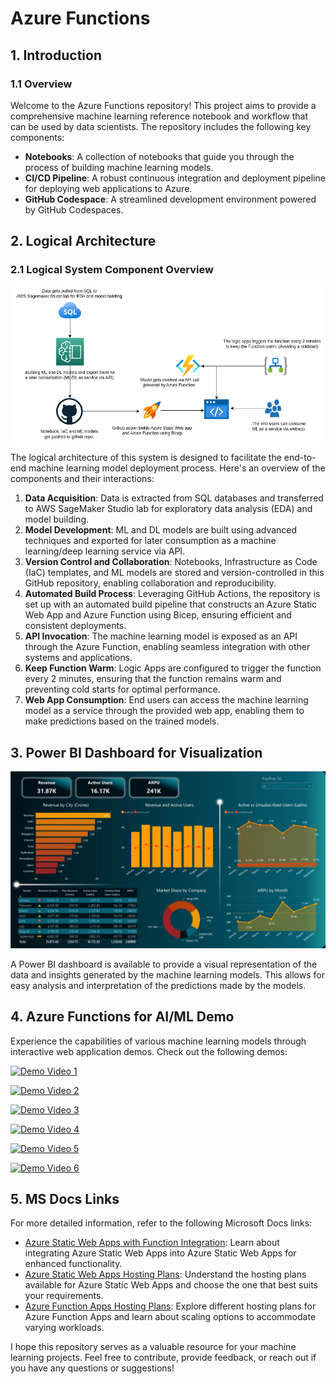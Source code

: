 # Azure Functions

## 1. Introduction

### 1.1 Overview

Welcome to the Azure Functions repository! This project aims to provide a comprehensive machine learning reference notebook and workflow that can be used by data scientists. The repository includes the following key components:

- **Notebooks**: A collection of notebooks that guide you through the process of building machine learning models.
- **CI/CD Pipeline**: A robust continuous integration and deployment pipeline for deploying web applications to Azure.
- **GitHub Codespace**: A streamlined development environment powered by GitHub Codespaces.

## 2. Logical Architecture

### 2.1 Logical System Component Overview

![Figure 2: Logical Architecture Overview](./images/workflow.png)

The logical architecture of this system is designed to facilitate the end-to-end machine learning model deployment process. Here's an overview of the components and their interactions:

1. **Data Acquisition**: Data is extracted from SQL databases and transferred to AWS SageMaker Studio lab for exploratory data analysis (EDA) and model building.
2. **Model Development**: ML and DL models are built using advanced techniques and exported for later consumption as a machine learning/deep learning service via API.
3. **Version Control and Collaboration**: Notebooks, Infrastructure as Code (IaC) templates, and ML models are stored and version-controlled in this GitHub repository, enabling collaboration and reproducibility.
4. **Automated Build Process**: Leveraging GitHub Actions, the repository is set up with an automated build pipeline that constructs an Azure Static Web App and Azure Function using Bicep, ensuring efficient and consistent deployments.
5. **API Invocation**: The machine learning model is exposed as an API through the Azure Function, enabling seamless integration with other systems and applications.
6. **Keep Function Warm**: Logic Apps are configured to trigger the function every 2 minutes, ensuring that the function remains warm and preventing cold starts for optimal performance.
7. **Web App Consumption**: End users can access the machine learning model as a service through the provided web app, enabling them to make predictions based on the trained models.

## 3. Power BI Dashboard for Visualization

![Figure 3: Power BI Dashboard](./images/powerbi.png)

A Power BI dashboard is available to provide a visual representation of the data and insights generated by the machine learning models. This allows for easy analysis and interpretation of the predictions made by the models.

## 4. Azure Functions for AI/ML Demo

Experience the capabilities of various machine learning models through interactive web application demos. Check out the following demos:

[![Demo Video 1](http://img.youtube.com/vi/ypiDyAuOo-k/0.jpg)](https://www.youtube.com/watch?v=ypiDyAuOo-k)

[![Demo Video 2](http://img.youtube.com/vi/KjaqoMD_pPE/0.jpg)](https://www.youtube.com/watch?v=KjaqoMD_pPE)

[![Demo Video 3](http://img.youtube.com/vi/8EnwrZxy5tk/0.jpg)](https://www.youtube.com/watch?v=8EnwrZxy5tk)

[![Demo Video 4](http://img.youtube.com/vi/XfcVUTvRDS4/0.jpg)](https://www.youtube.com/watch?v=XfcVUTvRDS4)

[![Demo Video 5](http://img.youtube.com/vi/tq-5nzUaQFA/0.jpg)](https://www.youtube.com/watch?v=tq-5nzUaQFA)

[![Demo Video 6](http://img.youtube.com/vi/-vD_kHpCwRY/0.jpg)](https://www.youtube.com/watch?v=-vD_kHpCwRY)


## 5. MS Docs Links

For more detailed information, refer to the following Microsoft Docs links:

- [Azure Static Web Apps with Function Integration](https://docs.microsoft.com/en-us/azure/static-web-apps/functions-bring-your-own/): Learn about integrating Azure Static Web Apps into Azure Static Web Apps for enhanced functionality.
- [Azure Static Web Apps Hosting Plans](https://learn.microsoft.com/en-us/azure/static-web-apps/plans): Understand the hosting plans available for Azure Static Web Apps and choose the one that best suits your requirements.
- [Azure Function Apps Hosting Plans](https://learn.microsoft.com/en-us/azure/azure-functions/functions-scale): Explore different hosting plans for Azure Function Apps and learn about scaling options to accommodate varying workloads.

I hope this repository serves as a valuable resource for your machine learning projects. Feel free to contribute, provide feedback, or reach out if you have any questions or suggestions!
